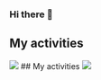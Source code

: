 ### Hi there 👋
## My activities
<img src="https://github-readme-stats.vercel.app/api?username=Sobhan-asadi&show_icons=true&theme=ambient_gradient"/>
## My activities
<img src="https://github-readme-stats.vercel.app/api/top-langs/?username=Sobhan-asadi&hide_progress=true"/>
